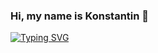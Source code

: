 

### Hi, my name is Konstantin 👋

[![Typing SVG](https://readme-typing-svg.herokuapp.com?font=Press+Start+1P&pause=1000&color=4E5BD4FB&background=FF6F7800&width=435&lines=Software+development;Machine+learning;Data+engineering)](https://git.io/typing-svg)
<!--
**selysse/selysse** is a ✨ _special_ ✨ repository because its `README.md` (this file) appears on your GitHub profile.

Here are some ideas to get you started:

- 🔭 I’m currently working on ...
- 🌱 I’m currently learning ...
- 👯 I’m looking to collaborate on ...
- 🤔 I’m looking for help with ...
- 💬 Ask me about ...
- 📫 How to reach me: ...
- 😄 Pronouns: ...
- ⚡ Fun fact: ...
-->
